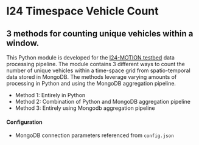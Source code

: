 # I24 Timespace Vehicle Count

## 3 methods for counting unique vehicles within a window.

This Python module is developed for the [I24-MOTION testbed](https://i24motion.org/) data processing pipeline. The module contains 3 different ways to count the number of unique vehicles within a time-space grid from spatio-temporal data stored in MongoDB. The methods leverage varying amounts of processing in Python and using the MongoDB aggregation pipeline.

* Method 1: Entirely in Python
* Method 2: Combination of Python and MongoDB aggregation pipeline
* Method 3: Entirely using Mongodb aggregation pipeline

#### Configuration
* MongoDB connection parameters referenced from `config.json`
